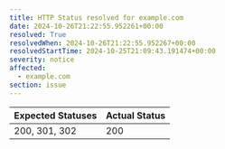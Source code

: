 ```yaml
---
title: HTTP Status resolved for example.com
date: 2024-10-26T21:22:55.952261+00:00
resolved: True
resolvedWhen: 2024-10-26T21:22:55.952267+00:00
resolvedStartTime: 2024-10-25T21:09:43.191474+00:00
severity: notice
affected:
  - example.com
section: issue
---
```


| Expected Statuses | Actual Status  |
|-------------------|----------------|
| 200, 301, 302 | 200 |
